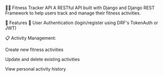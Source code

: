 🏋️‍♀️ Fitness Tracker API
A RESTful API built with Django and Django REST Framework to help users track and manage their fitness activities.


📌 Features
🔐 User Authentication (login/register using DRF's TokenAuth or JWT)

📋 Activity Management:

Create new fitness activities

Update and delete existing activities

View personal activity history

